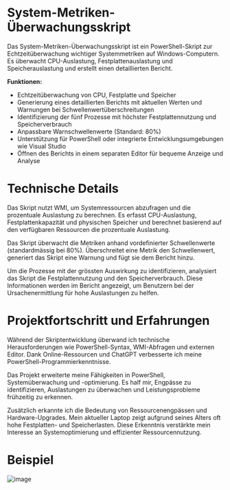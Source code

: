 # System-Metriken-Überwachungsskript

Das System-Metriken-Überwachungsskript ist ein PowerShell-Skript zur Echtzeitüberwachung wichtiger Systemmetriken auf Windows-Computern. Es überwacht CPU-Auslastung, Festplattenauslastung und Speicherauslastung und erstellt einen detaillierten Bericht.


**Funktionen:**
* Echtzeitüberwachung von CPU, Festplatte und Speicher
* Generierung eines detaillierten Berichts mit aktuellen Werten und Warnungen bei Schwellenwertüberschreitungen
* Identifizierung der fünf Prozesse mit höchster Festplattennutzung und Speicherverbrauch
* Anpassbare Warnschwellenwerte (Standard: 80%)
* Unterstützung für PowerShell oder integrierte Entwicklungsumgebungen wie Visual Studio
* Öffnen des Berichts in einem separaten Editor für bequeme Anzeige und Analyse

# Technische Details

Das Skript nutzt WMI, um Systemressourcen abzufragen und die prozentuale Auslastung zu berechnen. Es erfasst CPU-Auslastung, Festplattenkapazität und physischen Speicher und berechnet basierend auf den verfügbaren Ressourcen die prozentuale Auslastung.

Das Skript überwacht die Metriken anhand vordefinierter Schwellenwerte (standardmässig bei 80%). Überschreitet eine Metrik den Schwellenwert, generiert das Skript eine Warnung und fügt sie dem Bericht hinzu.

Um die Prozesse mit der grössten Auswirkung zu identifizieren, analysiert das Skript die Festplattennutzung und den Speicherverbrauch. Diese Informationen werden im Bericht angezeigt, um Benutzern bei der Ursachenermittlung für hohe Auslastungen zu helfen.


# Projektfortschritt und Erfahrungen

Während der Skriptentwicklung überwand ich technische Herausforderungen wie PowerShell-Syntax, WMI-Abfragen und externen Editor. Dank Online-Ressourcen und ChatGPT verbesserte ich meine PowerShell-Programmierkenntnisse.

Das Projekt erweiterte meine Fähigkeiten in PowerShell, Systemüberwachung und -optimierung. Es half mir, Engpässe zu identifizieren, Auslastungen zu überwachen und Leistungsprobleme frühzeitig zu erkennen.

Zusätzlich erkannte ich die Bedeutung von Ressourcenengpässen und Hardware-Upgrades. Mein aktueller Laptop zeigt aufgrund seines Alters oft hohe Festplatten- und Speicherlasten. Diese Erkenntnis verstärkte mein Interesse an Systemoptimierung und effizienter Ressourcennutzung.

# Beispiel
![image](https://github.com/Cikle/System-Monitoring-Portfolioeintrag/assets/110893288/5372f0eb-99d4-4fcb-9eff-80895007d81c)
